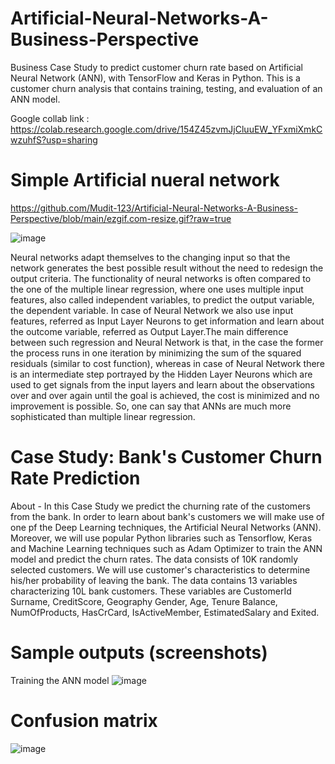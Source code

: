 # Artificial-Neural-Networks-A-Business-Perspective
Business Case Study to predict customer churn rate based on Artificial Neural Network (ANN), with TensorFlow and Keras in Python. This is a customer churn analysis that contains training, testing, and evaluation of an ANN model.

Google collab link : https://colab.research.google.com/drive/154Z45zvmJjCluuEW_YFxmiXmkCwzuhfS?usp=sharing

# Simple Artificial nueral network 

https://github.com/Mudit-123/Artificial-Neural-Networks-A-Business-Perspective/blob/main/ezgif.com-resize.gif?raw=true

![image](https://github.com/user-attachments/assets/35ab9c60-8c71-4f48-91cf-e2a51f45089a)

Neural networks adapt themselves to the changing input so that the network generates the best possible result without the need to redesign the output criteria. The functionality of neural networks is often compared to the one of the multiple linear regression, where one uses multiple input features, also called independent variables, to predict the output variable, the dependent variable. In case of Neural Network we also use input features, referred as Input Layer Neurons to get information and learn about the outcome variable, referred as Output Layer.The main difference between such regression and Neural Network is that, in the case the former the process runs in one iteration by minimizing the sum of the squared residuals (similar to cost function), whereas in case of Neural Network there is an intermediate step portrayed by the Hidden Layer Neurons which are used to get signals from the input layers and learn about the observations over and over again until the goal is achieved, the cost is minimized and no improvement is possible. So, one can say that ANNs are much more sophisticated than multiple linear regression.

# Case Study: Bank's Customer Churn Rate Prediction

About - In this Case Study we predict the churning rate of the customers from the bank. In order to learn about bank's customers we will make use of one pf the Deep Learning techniques, the Artificial Neural Networks (ANN). Moreover, we will use popular Python libraries such as Tensorflow, Keras and Machine Learning techniques such as Adam Optimizer to train the ANN model and predict the churn rates. The data consists of 10K randomly selected customers. We will use customer's characteristics to determine his/her probability of leaving the bank. The data contains 13 variables characterizing 10L bank customers. These variables are CustomerId Surname, CreditScore, Geography Gender, Age, Tenure Balance, NumOfProducts, HasCrCard, IsActiveMember, EstimatedSalary and Exited.

# Sample outputs (screenshots)
Training the ANN model
![image](https://github.com/user-attachments/assets/167d01d8-2cc1-4ea6-8075-30f3bdac7c0b)

# Confusion matrix

![image](https://github.com/user-attachments/assets/a23962a7-4de1-478e-83b3-b689f9ddf845)



